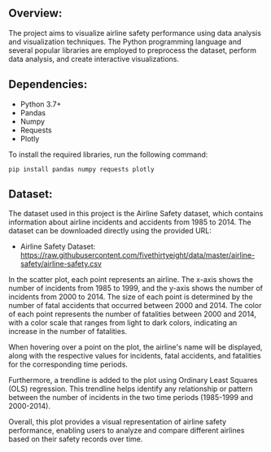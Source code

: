 ## Overview:

The project aims to visualize airline safety performance using data analysis and visualization techniques. The Python programming language and several popular libraries are employed to preprocess the dataset, perform data analysis, and create interactive visualizations.

## Dependencies:

* Python 3.7+
* Pandas
* Numpy
* Requests
* Plotly

To install the required libraries, run the following command:

```
pip install pandas numpy requests plotly
```

## Dataset:

The dataset used in this project is the Airline Safety dataset, which contains information about airline incidents and accidents from 1985 to 2014. The dataset can be downloaded directly using the provided URL:

* Airline Safety Dataset: https://raw.githubusercontent.com/fivethirtyeight/data/master/airline-safety/airline-safety.csv

In the scatter plot, each point represents an airline. The x-axis shows the number of incidents from 1985 to 1999, and the y-axis shows the number of incidents from 2000 to 2014. The size of each point is determined by the number of fatal accidents that occurred between 2000 and 2014. The color of each point represents the number of fatalities between 2000 and 2014, with a color scale that ranges from light to dark colors, indicating an increase in the number of fatalities.

When hovering over a point on the plot, the airline's name will be displayed, along with the respective values for incidents, fatal accidents, and fatalities for the corresponding time periods.

Furthermore, a trendline is added to the plot using Ordinary Least Squares (OLS) regression. This trendline helps identify any relationship or pattern between the number of incidents in the two time periods (1985-1999 and 2000-2014).

Overall, this plot provides a visual representation of airline safety performance, enabling users to analyze and compare different airlines based on their safety records over time.
